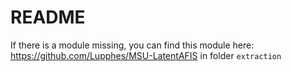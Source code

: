 # README

If there is a module missing, you can find this module here:
https://github.com/Lupphes/MSU-LatentAFIS
in folder `extraction`